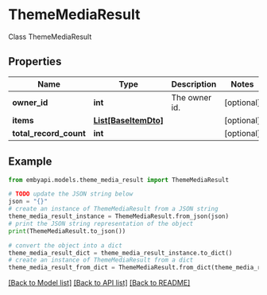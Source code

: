 # ThemeMediaResult

Class ThemeMediaResult  

## Properties

Name | Type | Description | Notes
------------ | ------------- | ------------- | -------------
**owner_id** | **int** | The owner id. | [optional] 
**items** | [**List[BaseItemDto]**](BaseItemDto.md) |  | [optional] 
**total_record_count** | **int** |  | [optional] 

## Example

```python
from embyapi.models.theme_media_result import ThemeMediaResult

# TODO update the JSON string below
json = "{}"
# create an instance of ThemeMediaResult from a JSON string
theme_media_result_instance = ThemeMediaResult.from_json(json)
# print the JSON string representation of the object
print(ThemeMediaResult.to_json())

# convert the object into a dict
theme_media_result_dict = theme_media_result_instance.to_dict()
# create an instance of ThemeMediaResult from a dict
theme_media_result_from_dict = ThemeMediaResult.from_dict(theme_media_result_dict)
```
[[Back to Model list]](../README.md#documentation-for-models) [[Back to API list]](../README.md#documentation-for-api-endpoints) [[Back to README]](../README.md)


